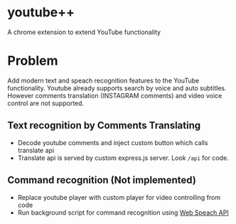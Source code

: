 # youtube++
A chrome extension to extend YouTube functionality

# Problem

Add modern text and speach recognition features to the YouTube functionality.
Youtube already supports search by voice and auto subtitles. However comments translation (INSTAGRAM comments) and video voice control are not supported.

## Text recognition by Comments Translating

- Decode youtube comments and inject custom button which calls translate api
- Translate api is served by custom express.js server. Look `/api` for code. 

## Command recognition (Not implemented)

- Replace youtube player with custom player for video controlling from code
- Run background script for command recognition using [Web Speach API](https://developer.mozilla.org/en-US/docs/Web/API/Web_Speech_API/Using_the_Web_Speech_API)
